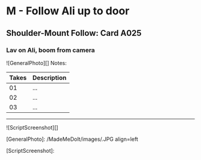 #  M - Follow Ali up to door

## Shoulder-Mount Follow: Card A025

### Lav on Ali, boom from camera

![GeneralPhoto][]
Notes: 

| Takes | Description |
|:---|:----|
| 01 | ... |
| 02 | ... |
| 03 | ... |

----

![ScriptScreenshot][]


[GeneralPhoto]:  /MadeMeDoIt/images/.JPG align=left

[ScriptScreenshot]: 